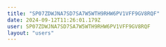 ```yaml
---
title: "SP07ZDWJNA7SD7SA7W5WTH9RHW6PV1VFF9GV8RQF"
date: 2024-09-12T11:26:01.179Z
user: SP07ZDWJNA7SD7SA7W5WTH9RHW6PV1VFF9GV8RQF
layout: "users"
---
```

    